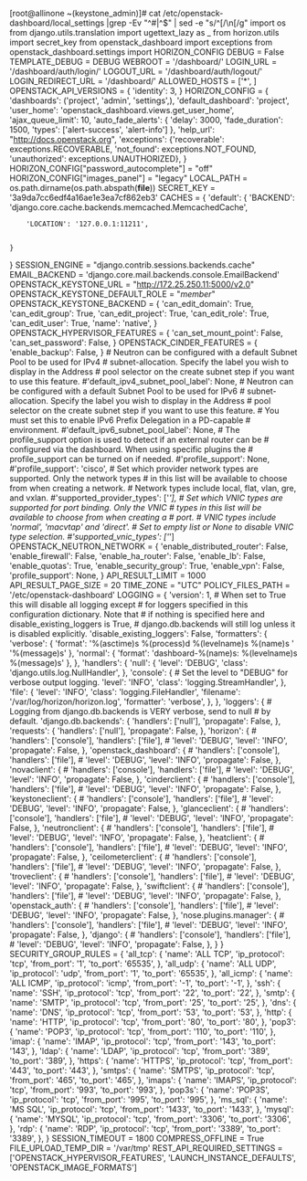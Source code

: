[root@allinone ~(keystone_admin)]# cat /etc/openstack-dashboard/local_settings |grep -Ev "^#|^$" | sed -e "s/^\[/\n\[/g" 
import os
from django.utils.translation import ugettext_lazy as _
from horizon.utils import secret_key
from openstack_dashboard import exceptions
from openstack_dashboard.settings import HORIZON_CONFIG
DEBUG = False
TEMPLATE_DEBUG = DEBUG
WEBROOT = '/dashboard/'
LOGIN_URL = '/dashboard/auth/login/'
LOGOUT_URL = '/dashboard/auth/logout/'
LOGIN_REDIRECT_URL = '/dashboard/'
ALLOWED_HOSTS = ['*', ]
OPENSTACK_API_VERSIONS = {
  'identity': 3,
}
HORIZON_CONFIG = {
    'dashboards': ('project', 'admin', 'settings',),
    'default_dashboard': 'project',
    'user_home': 'openstack_dashboard.views.get_user_home',
    'ajax_queue_limit': 10,
    'auto_fade_alerts': {
        'delay': 3000,
        'fade_duration': 1500,
        'types': ['alert-success', 'alert-info']
    },
    'help_url': "http://docs.openstack.org",
    'exceptions': {'recoverable': exceptions.RECOVERABLE,
                   'not_found': exceptions.NOT_FOUND,
                   'unauthorized': exceptions.UNAUTHORIZED},
}
HORIZON_CONFIG["password_autocomplete"] = "off"
HORIZON_CONFIG["images_panel"] = "legacy"
LOCAL_PATH = os.path.dirname(os.path.abspath(__file__))
SECRET_KEY = '3a9da7cc6edf4a16ae1e3ea7cf862eb3'
CACHES = {
    'default': {
        'BACKEND': 'django.core.cache.backends.memcached.MemcachedCache',
    
          
        'LOCATION': '127.0.0.1:11211',
          
    
    }
}
SESSION_ENGINE = "django.contrib.sessions.backends.cache"
EMAIL_BACKEND = 'django.core.mail.backends.console.EmailBackend'
OPENSTACK_KEYSTONE_URL = "http://172.25.250.11:5000/v2.0"
OPENSTACK_KEYSTONE_DEFAULT_ROLE = "_member_"
OPENSTACK_KEYSTONE_BACKEND = {
    'can_edit_domain': True,
    'can_edit_group': True,
    'can_edit_project': True,
    'can_edit_role': True,
    'can_edit_user': True,
    'name': 'native',
}
OPENSTACK_HYPERVISOR_FEATURES = {
    'can_set_mount_point': False,
    'can_set_password': False,
}
OPENSTACK_CINDER_FEATURES = {
    'enable_backup': False,
}
    # Neutron can be configured with a default Subnet Pool to be used for IPv4
    # subnet-allocation. Specify the label you wish to display in the Address
    # pool selector on the create subnet step if you want to use this feature.
    #'default_ipv4_subnet_pool_label': None,
    # Neutron can be configured with a default Subnet Pool to be used for IPv6
    # subnet-allocation. Specify the label you wish to display in the Address
    # pool selector on the create subnet step if you want to use this feature.
    # You must set this to enable IPv6 Prefix Delegation in a PD-capable
    # environment.
    #'default_ipv6_subnet_pool_label': None,
    # The profile_support option is used to detect if an external router can be
    # configured via the dashboard. When using specific plugins the
    # profile_support can be turned on if needed.
    #'profile_support': None,
    #'profile_support': 'cisco',
    # Set which provider network types are supported. Only the network types
    # in this list will be available to choose from when creating a network.
    # Network types include local, flat, vlan, gre, and vxlan.
    #'supported_provider_types': ['*'],
    # Set which VNIC types are supported for port binding. Only the VNIC
    # types in this list will be available to choose from when creating a
    # port.
    # VNIC types include 'normal', 'macvtap' and 'direct'.
    # Set to empty list or None to disable VNIC type selection.
    #'supported_vnic_types': ['*']
OPENSTACK_NEUTRON_NETWORK = {
    'enable_distributed_router': False,
    'enable_firewall': False,
    'enable_ha_router': False,
    'enable_lb': False,
    'enable_quotas': True,
    'enable_security_group': True,
    'enable_vpn': False,
    'profile_support': None,
}
API_RESULT_LIMIT = 1000
API_RESULT_PAGE_SIZE = 20
TIME_ZONE = "UTC"
POLICY_FILES_PATH = '/etc/openstack-dashboard'
LOGGING = {
    'version': 1,
    # When set to True this will disable all logging except
    # for loggers specified in this configuration dictionary. Note that
    # if nothing is specified here and disable_existing_loggers is True,
    # django.db.backends will still log unless it is disabled explicitly.
    'disable_existing_loggers': False,
    'formatters': {
        'verbose': {
            'format': '%(asctime)s %(process)d %(levelname)s %(name)s '
                      '%(message)s'
        },
        'normal': {
            'format': 'dashboard-%(name)s: %(levelname)s %(message)s'
        },
    },
    'handlers': {
        'null': {
            'level': 'DEBUG',
            'class': 'django.utils.log.NullHandler',
        },
        'console': {
            # Set the level to "DEBUG" for verbose output logging.
            'level': 'INFO',
            'class': 'logging.StreamHandler',
        },
        'file': {
            'level': 'INFO',
            'class': 'logging.FileHandler',
            'filename': '/var/log/horizon/horizon.log',
            'formatter': 'verbose',
        },
    },
    'loggers': {
        # Logging from django.db.backends is VERY verbose, send to null
        # by default.
        'django.db.backends': {
            'handlers': ['null'],
            'propagate': False,
        },
        'requests': {
            'handlers': ['null'],
            'propagate': False,
        },
        'horizon': {
            # 'handlers': ['console'],
            'handlers': ['file'],
            # 'level': 'DEBUG',
            'level': 'INFO',
            'propagate': False,
        },
        'openstack_dashboard': {
            # 'handlers': ['console'],
            'handlers': ['file'],
            # 'level': 'DEBUG',
            'level': 'INFO',
            'propagate': False,
        },
        'novaclient': {
            # 'handlers': ['console'],
            'handlers': ['file'],
            # 'level': 'DEBUG',
            'level': 'INFO',
            'propagate': False,
        },
        'cinderclient': {
            # 'handlers': ['console'],
            'handlers': ['file'],
            # 'level': 'DEBUG',
            'level': 'INFO',
            'propagate': False,
        },
        'keystoneclient': {
            # 'handlers': ['console'],
            'handlers': ['file'],
            # 'level': 'DEBUG',
            'level': 'INFO',
            'propagate': False,
        },
        'glanceclient': {
            # 'handlers': ['console'],
            'handlers': ['file'],
            # 'level': 'DEBUG',
            'level': 'INFO',
            'propagate': False,
        },
        'neutronclient': {
            # 'handlers': ['console'],
            'handlers': ['file'],
            # 'level': 'DEBUG',
            'level': 'INFO',
            'propagate': False,
        },
        'heatclient': {
            # 'handlers': ['console'],
            'handlers': ['file'],
            # 'level': 'DEBUG',
            'level': 'INFO',
            'propagate': False,
        },
        'ceilometerclient': {
            # 'handlers': ['console'],
            'handlers': ['file'],
            # 'level': 'DEBUG',
            'level': 'INFO',
            'propagate': False,
        },
        'troveclient': {
            # 'handlers': ['console'],
            'handlers': ['file'],
            # 'level': 'DEBUG',
            'level': 'INFO',
            'propagate': False,
        },
        'swiftclient': {
            # 'handlers': ['console'],
            'handlers': ['file'],
            # 'level': 'DEBUG',
            'level': 'INFO',
            'propagate': False,
        },
        'openstack_auth': {
            # 'handlers': ['console'],
            'handlers': ['file'],
            # 'level': 'DEBUG',
            'level': 'INFO',
            'propagate': False,
        },
        'nose.plugins.manager': {
            # 'handlers': ['console'],
            'handlers': ['file'],
            # 'level': 'DEBUG',
            'level': 'INFO',
            'propagate': False,
        },
        'django': {
            # 'handlers': ['console'],
            'handlers': ['file'],
            # 'level': 'DEBUG',
            'level': 'INFO',
            'propagate': False,
        },
    }
}
SECURITY_GROUP_RULES = {
    'all_tcp': {
        'name': 'ALL TCP',
        'ip_protocol': 'tcp',
        'from_port': '1',
        'to_port': '65535',
    },
    'all_udp': {
        'name': 'ALL UDP',
        'ip_protocol': 'udp',
        'from_port': '1',
        'to_port': '65535',
    },
    'all_icmp': {
        'name': 'ALL ICMP',
        'ip_protocol': 'icmp',
        'from_port': '-1',
        'to_port': '-1',
    },
    'ssh': {
        'name': 'SSH',
        'ip_protocol': 'tcp',
        'from_port': '22',
        'to_port': '22',
    },
    'smtp': {
        'name': 'SMTP',
        'ip_protocol': 'tcp',
        'from_port': '25',
        'to_port': '25',
    },
    'dns': {
        'name': 'DNS',
        'ip_protocol': 'tcp',
        'from_port': '53',
        'to_port': '53',
    },
    'http': {
        'name': 'HTTP',
        'ip_protocol': 'tcp',
        'from_port': '80',
        'to_port': '80',
    },
    'pop3': {
        'name': 'POP3',
        'ip_protocol': 'tcp',
        'from_port': '110',
        'to_port': '110',
    },
    'imap': {
        'name': 'IMAP',
        'ip_protocol': 'tcp',
        'from_port': '143',
        'to_port': '143',
    },
    'ldap': {
        'name': 'LDAP',
        'ip_protocol': 'tcp',
        'from_port': '389',
        'to_port': '389',
    },
    'https': {
        'name': 'HTTPS',
        'ip_protocol': 'tcp',
        'from_port': '443',
        'to_port': '443',
    },
    'smtps': {
        'name': 'SMTPS',
        'ip_protocol': 'tcp',
        'from_port': '465',
        'to_port': '465',
    },
    'imaps': {
        'name': 'IMAPS',
        'ip_protocol': 'tcp',
        'from_port': '993',
        'to_port': '993',
    },
    'pop3s': {
        'name': 'POP3S',
        'ip_protocol': 'tcp',
        'from_port': '995',
        'to_port': '995',
    },
    'ms_sql': {
        'name': 'MS SQL',
        'ip_protocol': 'tcp',
        'from_port': '1433',
        'to_port': '1433',
    },
    'mysql': {
        'name': 'MYSQL',
        'ip_protocol': 'tcp',
        'from_port': '3306',
        'to_port': '3306',
    },
    'rdp': {
        'name': 'RDP',
        'ip_protocol': 'tcp',
        'from_port': '3389',
        'to_port': '3389',
    },
}
SESSION_TIMEOUT = 1800
COMPRESS_OFFLINE = True
FILE_UPLOAD_TEMP_DIR = '/var/tmp'
REST_API_REQUIRED_SETTINGS = ['OPENSTACK_HYPERVISOR_FEATURES',
                              'LAUNCH_INSTANCE_DEFAULTS',
                              'OPENSTACK_IMAGE_FORMATS']
